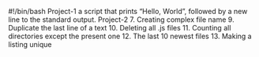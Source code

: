 #!/bin/bash
Project-1 a script that prints “Hello, World”, followed by a new line to the standard output.
Project-2
7. Creating complex file name
9. Duplicate the last line of a text
10. Deleting all .js files
11. Counting all directories except the present one
12. The last 10 newest files
13. Making a listing unique
